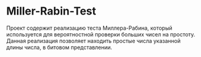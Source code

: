 # Miller-Rabin-Test
Проект содержит реализацию теста Миллера-Рабина, который используется для вероятностной проверки больших чисел на простоту.
Данная реализация позволяет находить простые числа указанной длины числа, в битовом представлении.
